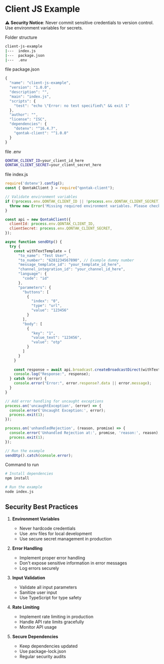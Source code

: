# Client JS Example

⚠️ **Security Notice**: Never commit sensitive credentials to version control. Use environment variables for secrets.

Folder structure
```bash
client-js-example
|---  index.js
|---  package.json
|---  .env
```

file package.json
```javascript
{
  "name": "client-js-example",
  "version": "1.0.0",
  "description": "",
  "main": "index.js",
  "scripts": {
    "test": "echo \"Error: no test specified\" && exit 1"
  },
  "author": "",
  "license": "ISC",
  "dependencies": {
    "dotenv": "^16.4.7",
    "qontak-client": "^1.0.0"
  }
}
```

file .env
```bash
QONTAK_CLIENT_ID=your_client_id_here
QONTAK_CLIENT_SECRET=your_client_secret_here
```

file index.js
```javascript
require('dotenv').config();
const { QontakClient } = require("qontak-client");

// Validate environment variables
if (!process.env.QONTAK_CLIENT_ID || !process.env.QONTAK_CLIENT_SECRET) {
  throw new Error('Missing required environment variables. Please check your .env file.');
}

const api = new QontakClient({
  clientId: process.env.QONTAK_CLIENT_ID,
  clientSecret: process.env.QONTAK_CLIENT_SECRET,
});

async function sendOtp() {
  try {
    const withTextTemplate = {
      "to_name": "Test User",
      "to_number": "6281234567890", // Example dummy number
      "message_template_id": "your_template_id_here",
      "channel_integration_id": "your_channel_id_here",
      "language": {
        "code": "id"
      },
      "parameters": {
        "buttons": [
          {
            "index": "0",
            "type": "url",
            "value": "123456"
          }
        ],
        "body": [
          {
            "key": "1",
            "value_text": "123456",
            "value": "otp"
          }
        ]
      }
    }
   
    const response = await api.broadcast.createBroadcastDirect(withTextTemplate);
    console.log("Response:", response);
  } catch (error) {
    console.error("Error:", error.response?.data || error.message);
  }
}

// Add error handling for uncaught exceptions
process.on('uncaughtException', (error) => {
  console.error('Uncaught Exception:', error);
  process.exit(1);
});

process.on('unhandledRejection', (reason, promise) => {
  console.error('Unhandled Rejection at:', promise, 'reason:', reason);
  process.exit(1);
});

// Run the example
sendOtp().catch(console.error);
```

Command to run
```bash
# Install dependencies
npm install

# Run the example
node index.js
```

## Security Best Practices

1. **Environment Variables**
   - Never hardcode credentials
   - Use .env files for local development
   - Use secure secret management in production

2. **Error Handling**
   - Implement proper error handling
   - Don't expose sensitive information in error messages
   - Log errors securely

3. **Input Validation**
   - Validate all input parameters
   - Sanitize user input
   - Use TypeScript for type safety

4. **Rate Limiting**
   - Implement rate limiting in production
   - Handle API rate limits gracefully
   - Monitor API usage

5. **Secure Dependencies**
   - Keep dependencies updated
   - Use package-lock.json
   - Regular security audits

